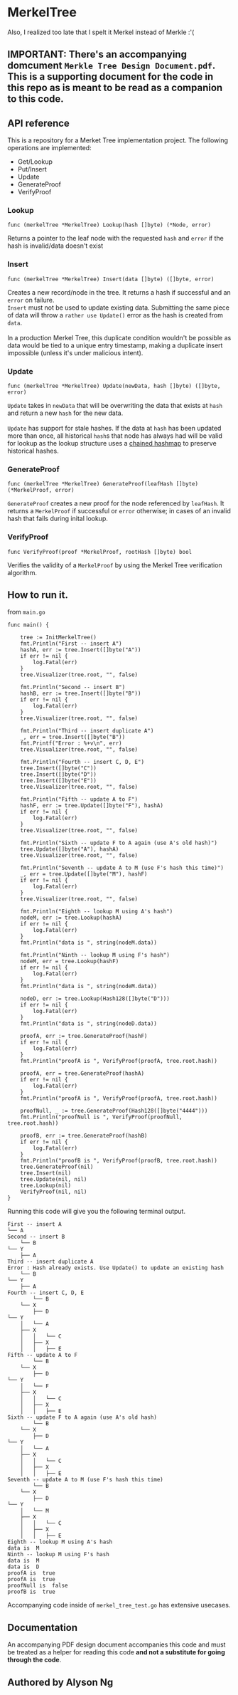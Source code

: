 # MerkelTree
Also, I realized too late that I spelt it Merkel instead of Merkle :'(

## IMPORTANT: There's an accompanying domcument `Merkle Tree Design Document.pdf`. This is a supporting document for the code in this repo as is meant to be read as a companion to this code.


## API reference
This is a repository for a Merket Tree implementation project.  The following operations are implemented:
- Get/Lookup
- Put/Insert
- Update
- GenerateProof
- VerifyProof

### Lookup

```
func (merkelTree *MerkelTree) Lookup(hash []byte) (*Node, error)
```
Returns a pointer to the leaf node with the requested `hash` and `error` if the hash is invalid/data doesn't exist

### Insert
```
func (merkelTree *MerkelTree) Insert(data []byte) ([]byte, error)
```
Creates a new record/node in the tree. It returns a hash if successful and an `error` on failure.<br>
`Insert` must not be used to update existing data. Submitting the same piece of data will throw a `rather use Update()` error
as the hash is created from `data`.<br><br>
In a production Merkel Tree, this duplicate condition wouldn't be possible as data would be tied to a unique entry timestamp, making a duplicate insert impossible (unless it's under malicious intent).

### Update
```
func (merkelTree *MerkelTree) Update(newData, hash []byte) ([]byte, error)
```
`Update` takes in `newData` that will be overwriting the data that exists at `hash` and return a new `hash` for the new data.<br><br>
`Update` has support for stale hashes. If the data at `hash` has been updated more than once, all historical `hash`s that node has always had will be valid for lookup as the lookup structure uses a <a href="https://en.wikibooks.org/wiki/Data_Structures/Hash_Tables">chained hashmap</a> to preserve historical hashes.

### GenerateProof
```
func (merkelTree *MerkelTree) GenerateProof(leafHash []byte) (*MerkelProof, error)
```
`GenerateProof` creates a new proof for the node referenced by `leafHash`. It returns a `MerkelProof` if successful or `error` otherwise; in cases of an invalid hash that fails during inital lookup.

### VerifyProof
```
func VerifyProof(proof *MerkelProof, rootHash []byte) bool
```
Verifies the validity of a `MerkelProof` by using the Merkel Tree verification algorithm.

## How to run it.
from `main.go`
```
func main() {

	tree := InitMerkelTree()
	fmt.Println("First -- insert A")
	hashA, err := tree.Insert([]byte("A"))
	if err != nil {
		log.Fatal(err)
	}
	tree.Visualizer(tree.root, "", false)

	fmt.Println("Second -- insert B")
	hashB, err := tree.Insert([]byte("B"))
	if err != nil {
		log.Fatal(err)
	}
	tree.Visualizer(tree.root, "", false)

	fmt.Println("Third -- insert duplicate A")
	_, err = tree.Insert([]byte("B"))
	fmt.Printf("Error : %+v\n", err)
	tree.Visualizer(tree.root, "", false)

	fmt.Println("Fourth -- insert C, D, E")
	tree.Insert([]byte("C"))
	tree.Insert([]byte("D"))
	tree.Insert([]byte("E"))
	tree.Visualizer(tree.root, "", false)

	fmt.Println("Fifth -- update A to F")
	hashF, err := tree.Update([]byte("F"), hashA)
	if err != nil {
		log.Fatal(err)
	}
	tree.Visualizer(tree.root, "", false)

	fmt.Println("Sixth -- update F to A again (use A's old hash)")
	tree.Update([]byte("A"), hashA)
	tree.Visualizer(tree.root, "", false)

	fmt.Println("Seventh -- update A to M (use F's hash this time)")
	_, err = tree.Update([]byte("M"), hashF)
	if err != nil {
		log.Fatal(err)
	}
	tree.Visualizer(tree.root, "", false)

	fmt.Println("Eighth -- lookup M using A's hash")
	nodeM, err := tree.Lookup(hashA)
	if err != nil {
		log.Fatal(err)
	}
	fmt.Println("data is ", string(nodeM.data))

	fmt.Println("Ninth -- lookup M using F's hash")
	nodeM, err = tree.Lookup(hashF)
	if err != nil {
		log.Fatal(err)
	}
	fmt.Println("data is ", string(nodeM.data))

	nodeD, err := tree.Lookup(Hash128([]byte("D")))
	if err != nil {
		log.Fatal(err)
	}
	fmt.Println("data is ", string(nodeD.data))

	proofA, err := tree.GenerateProof(hashF)
	if err != nil {
		log.Fatal(err)
	}
	fmt.Println("proofA is ", VerifyProof(proofA, tree.root.hash))

	proofA, err = tree.GenerateProof(hashA)
	if err != nil {
		log.Fatal(err)
	}
	fmt.Println("proofA is ", VerifyProof(proofA, tree.root.hash))

	proofNull, _ := tree.GenerateProof(Hash128([]byte("4444")))
	fmt.Println("proofNull is ", VerifyProof(proofNull, tree.root.hash))

	proofB, err := tree.GenerateProof(hashB)
	if err != nil {
		log.Fatal(err)
	}
	fmt.Println("proofB is ", VerifyProof(proofB, tree.root.hash))
	tree.GenerateProof(nil)
	tree.Insert(nil)
	tree.Update(nil, nil)
	tree.Lookup(nil)
	VerifyProof(nil, nil)
}
```

Running this code will give you the following terminal output.

```
First -- insert A
└── A
Second -- insert B
    └── B
└── Y
    ├── A
Third -- insert duplicate A
Error : Hash already exists. Use Update() to update an existing hash
    └── B
└── Y
    ├── A
Fourth -- insert C, D, E
        └── B
    └── X
        ├── D
└── Y
    │   └── A
    ├── X
    │   │   └── C
    │   ├── X
    │   │   ├── E
Fifth -- update A to F
        └── B
    └── X
        ├── D
└── Y
    │   └── F
    ├── X
    │   │   └── C
    │   ├── X
    │   │   ├── E
Sixth -- update F to A again (use A's old hash)
        └── B
    └── X
        ├── D
└── Y
    │   └── A
    ├── X
    │   │   └── C
    │   ├── X
    │   │   ├── E
Seventh -- update A to M (use F's hash this time)
        └── B
    └── X
        ├── D
└── Y
    │   └── M
    ├── X
    │   │   └── C
    │   ├── X
    │   │   ├── E
Eighth -- lookup M using A's hash
data is  M
Ninth -- lookup M using F's hash
data is  M
data is  D
proofA is  true
proofA is  true
proofNull is  false
proofB is  true
```

Accompanying code inside of `merkel_tree_test.go` has extensive usecases.



## Documentation

An accompanying PDF design document accompanies this code and must be treated as a helper for reading this code <b> and not a substitute for going through the code</b>.

## Authored by Alyson Ng
